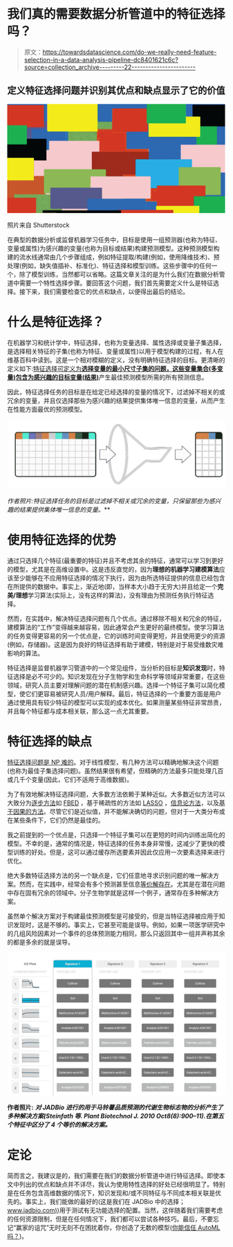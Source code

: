 # 我们真的需要数据分析管道中的特征选择吗？

> 原文：<https://towardsdatascience.com/do-we-really-need-feature-selection-in-a-data-analysis-pipeline-dc8401621c6c?source=collection_archive---------22----------------------->

## 定义特征选择问题并识别其优点和缺点显示了它的价值

![](img/e5ab8da23af12004763a30c876d7f966.png)

照片来自 Shutterstock

在典型的数据分析或监督机器学习任务中，目标是使用一组预测器(也称为特征、变量或属性)为感兴趣的变量(也称为目标或结果)构建预测模型。这种预测模型构建的流水线通常由几个步骤组成，例如特征提取/构建(例如，使用降维技术)、预处理(例如，缺失值插补、标准化)、特征选择和模型训练。这些步骤中的任何一个，除了模型训练，当然都可以省略。这篇文章关注的是为什么我们在数据分析管道中需要一个特性选择步骤。要回答这个问题，我们首先需要定义什么是特征选择。接下来，我们需要检查它的优点和缺点，以便得出最后的结论。

# 什么是特征选择？

在机器学习和统计学中，特征选择，也称为变量选择、属性选择或变量子集选择，是选择相关特征的子集(也称为特征、变量或属性)以用于模型构建的过程，有人在维基百科中读到。这是一个相对模糊的定义，没有明确特征选择的目标。更清晰的定义如下:[特征选择可定义为**选择变量的最小尺寸子集的问题，这些变量集合(多变量)包含为感兴趣的目标变量(结果)**](http://proceedings.mlr.press/r4/tsamardinos03a.html)产生最佳预测模型所需的所有预测信息。

因此，特征选择任务的目标是在给定已经选择的变量的情况下，过滤掉不相关的或冗余的变量，并且仅选择那些为感兴趣的结果提供集体唯一信息的变量，从而产生在性能方面最优的预测模型。

![](img/1dc07010580ddc17e4f51eca1d4a0af3.png)

**作者照片*:特征选择任务的目标是过滤掉不相关或冗余的变量，只保留那些为感兴趣的结果提供集体唯一信息的变量。***

# 使用特征选择的优势

通过只选择几个特征(最重要的特征)并且不考虑其余的特征，通常可以学习到更好的模型，尤其是在高维设置中。这是违反直觉的，因为**理想的机器学习建模算法**应该至少能够在不应用特征选择的情况下执行，因为由所选特征提供的信息已经包含在所提供的数据中。事实上，渐近地(即，当样本大小趋于无穷大)并且给定一个**完美/理想**学习算法(实际上，没有这样的算法)，没有理由为预测任务执行特征选择。

然而，在实践中，解决特征选择问题有几个优点。通过移除不相关和冗余的特征，建模算法的“工作”变得越来越容易，因此通常会产生更好的最终模型。使学习算法的任务变得更容易的另一个优点是，它的训练时间变得更短，并且使用更少的资源(例如，存储器)。这是因为良好的特征选择有助于建模，特别是对于易受维数灾难影响的算法。

特征选择是监督机器学习管道中的一个常见组件，当分析的目标是**知识发现**时，特征选择是必不可少的。知识发现在分子生物学和生命科学等领域非常重要，在这些领域，研究人员主要对理解问题的潜在机制感兴趣。选择一个特征子集可以简化模型，使它们更容易被研究人员/用户解释。最后，特征选择的一个重要方面是用户通过使用具有较少特征的模型可以实现的成本优化。如果测量某些特征非常昂贵，并且每个特征都与成本相关联，那么这一点尤其重要。

# 特征选择的缺点

[特征选择问题是 NP 难的](https://www.tandfonline.com/doi/abs/10.1080/00949658208810560?casa_token=pQPgnwLItcAAAAAA:uPT20cBuQ1kv42Pj3CCziVax_59wStJt2hmTgjKZqlYfzxhrMu3UBJsGrqfU8r3tl-I-xTL1cEU)。对于线性模型，有几种方法可以精确地解决这个问题(也称为最佳子集选择问题)。虽然结果很有希望，但精确的方法最多只能处理几百或几千个变量(因此，它们不适用于高维数据)。

为了有效地解决特征选择问题，大多数方法依赖于某种近似。大多数近似方法可以大致分为[逐步方法](https://www.amazon.com/Statistical-McGraw-Hill-Operations-Decision-Sciences/dp/0072386886)如 [FBED](https://www.jmlr.org/papers/volume20/17-334/17-334.pdf) ，基于稀疏性的方法如 [LASSO](https://rss.onlinelibrary.wiley.com/doi/abs/10.1111/j.2517-6161.1996.tb02080.x?casa_token=1z9yc850ksYAAAAA:nkjsoyqcQ0qUaZv8hHxoAvFvlLYxWsqW5tmlQ6LQ4yoVsILcNfNv0ngE4jZ48UAEx9CcYA91pGunMw) ，[信息论方法](https://www.jmlr.org/papers/volume13/brown12a/brown12a.pdf)，以及[基于因果的方法](https://www.jmlr.org/papers/v11/aliferis10a.html)。尽管它们是近似值，并不能解决确切的问题，但对于一大类分布或在某些条件下，它们仍然是最佳的。

我之前提到的一个优点是，只选择一个特征子集可以在更短的时间内训练出简化的模型。不幸的是，通常的情况是，特征选择的任务本身非常慢，这减少了更快的模型训练的好处。但是，这可以通过缓存所选要素并因此仅应用一次要素选择来进行优化。

绝大多数特征选择方法的另一个缺点是，它们任意地寻求识别问题的唯一解决方案。然而，在实践中，经常会有多个预测甚至信息[等价解存在](https://www.ncbi.nlm.nih.gov/pmc/articles/PMC2675502/)。尤其是在潜在问题中存在固有冗余的领域中。分子生物学就是这样一个例子，通常存在多种解决方案。

虽然单个解决方案对于构建最佳预测模型是可接受的，但是当特征选择被应用于知识发现时，这是不够的。事实上，它甚至可能是误导。例如，如果一项医学研究中的几组风险因素对一个事件的总体预测能力相同，那么只返回其中一组并声称其余的都是多余的就是误导。

![](img/177b4dd2381ebca611551ae7b3f00bc2.png)

**作者照片:** ***对 JADBio 进行的用于马铃薯品质预测的代谢生物标志物的分析产生了多种解决方案(Steinfath 等. Plant Biotechnol J. 2010 Oct8(8):900–11).在第五个特征中区分了 4 个等价的解决方案。***

# 定论

简而言之，我建议是的，我们需要在我们的数据分析管道中进行特征选择。即使本文中列出的优点和缺点并不详尽，我认为使用特性选择的好处已经很明显了。特别是在任务包含高维数据的情况下，知识发现和/或不同特征与不同成本相关联是优先的。事实上，我们能做的最好的(这是我们在 JADBio 中的选择；[www.jadbio.com)](http://www.jadbio.com))用于测试有无功能选择的配置。当然，这伴随着我们需要考虑的任何资源限制，但是在任何情况下，我们都可以尝试各种技巧。最后，不要忘记“赢家的诅咒”无时无刻不在困扰着你，你创造了无数的模型([你能信任 AutoML 吗？](https://www.kdnuggets.com/2020/12/trust-automl.html))。